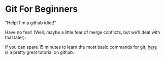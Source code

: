 # Git For Beginners

"Help! I'm a github idiot!"

Have no fear! (Well, maybe a little fear of merge conflicts, but we'll deal with that later). 

If you can spare 15 minutes to learn the most basic commands for git, [here](https://try.github.io/levels/1/challenges/1) is a pretty great tutorial on github.
